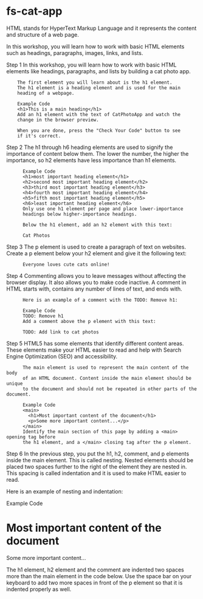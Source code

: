 # fs-cat-app

HTML stands for HyperText Markup Language and it represents the content and structure of a web page.

In this workshop, you will learn how to work with basic HTML elements such as headings, paragraphs, images, links, and lists.

Step 1
In this workshop, you will learn how to work with basic HTML
elements like headings, paragraphs, and lists by building a
cat photo app.

        The first element you will learn about is the h1 element.
        The h1 element is a heading element and is used for the main
        heading of a webpage.

        Example Code
        <h1>This is a main heading</h1>
        Add an h1 element with the text of CatPhotoApp and watch the
        change in the browser preview.

        When you are done, press the "Check Your Code" button to see
        if it's correct.

Step 2
The h1 through h6 heading elements are used to signify
the importance of content below them. The lower the number,
the higher the importance, so h2 elements have less
importance than h1 elements.

          Example Code
          <h1>most important heading element</h1>
          <h2>second most important heading element</h2>
          <h3>third most important heading element</h3>
          <h4>fourth most important heading element</h4>
          <h5>fifth most important heading element</h5>
          <h6>least important heading element</h6>
          Only use one h1 element per page and place lower-importance
          headings below higher-importance headings.

          Below the h1 element, add an h2 element with this text:

          Cat Photos

Step 3
The p element is used to create a paragraph of text on websites.
Create a p element below your h2 element and give it the following
text:

          Everyone loves cute cats online!


Step 4
Commenting allows you to leave messages without affecting the browser
display. It also allows you to make code inactive. A comment in HTML
starts with, contains any number of lines of text, and ends with.

          Here is an example of a comment with the TODO: Remove h1:

          Example Code
          TODO: Remove h1
          Add a comment above the p element with this text:

          TODO: Add link to cat photos

Step 5
HTML5 has some elements that identify different content areas.
These elements make your HTML easier to read and help with
Search Engine Optimization (SEO) and accessibility.

          The main element is used to represent the main content of the body
          of an HTML document. Content inside the main element should be unique
          to the document and should not be repeated in other parts of the document.

          Example Code
          <main>
            <h1>Most important content of the document</h1>
            <p>Some more important content...</p>
          </main>
          Identify the main section of this page by adding a <main> opening tag before
          the h1 element, and a </main> closing tag after the p element.


Step 6
In the previous step, you put the h1, h2, comment, and p elements inside the main element. This is called nesting. Nested elements should be placed two spaces further to the right of the element they are nested in. This spacing is called indentation and it is used to make HTML easier to read.

Here is an example of nesting and indentation:

Example Code

<main>
  <h1>Most important content of the document</h1>
  <p>Some more important content...</p>
</main>
The h1 element, h2 element and the comment are indented two spaces more than the main element in the code below. Use the space bar on your keyboard to add two more spaces in front of the p element so that it is indented properly as well.
